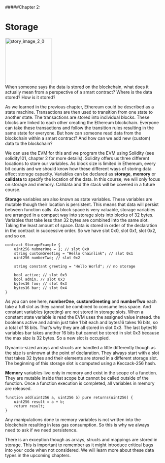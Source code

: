 #####Chapter 2:

# Storage

<ContentWrapp>
  <div class="imgContainer">
    <img alt="story_image_2_0" src="/images/chapter/man.svg" width="150px" height="150px">
  </div>

  <div class="itemsContainer">
    <div class="item-text">
    When someone says the data is stored on the blockchain, what does it actually mean from a perspective of a smart contract? Where is the data stored? How is it stored?
    </div>
  </div>
</ContentWrapp>

As we learned in the previous chapter, Ethereum could be described as a state machine. Transactions are then used to transition from one state to another state. The transactions are stored into individual blocks. These blocks are linked to each other creating the Ethereum blockchain. Everyone can take these transactions and follow the transition rules resulting in the same state for everyone.
But how can someone read data from the blockchain within a smart contract? And how can we add new (custom) data to the blockchain?

We can use the EVM for this and we program the EVM using Solidity (see solidity101, chapter 2 for more details). Solidity offers us three different locations to store our variables. As block size is limited in Ethereum, every bit counts and we should know how these different ways of storing data affect storage capacity. Variables can be declared as **storage**, **memory** or **calldata** to specify the location of the data. In this course, we will only focus on storage and memory. Calldata and the stack will be covered in a future course.

**Storage** variables are also known as state variables. These variables are mutable though their location is persistent. This means that data will persist between function calls. As block space is very valuable, storage variables are arranged in a compact way into storage slots into blocks of 32 bytes. Variables that take less than 32 bytes are combined into the same slot. Taking the least amount of space. Data is stored in order of the declaration in the contract in successive order. So we have slot 0x0, slot 0x1, slot 0x2, and so on.

```Solidity
contract StorageExample {
    uint256 nubmerOne = 1; // slot 0x0
    string customGreeting = "Hello Chainlink"; // slot 0x1
    uint256 numberTwo; // slot 0x2

    string constant greeting = "Hello World"; // no storage

    bool active; // slot 0x3
    bool admin; // slot 0x3
    bytes16 foo; // slot 0x3
    bytes16 bar; // slot 0x4
}
```

As you can see here, **numberOne**, **customGreeting** and **numberTwo** each take a full slot as they cannot be combined to consume less space. And constant variables (greeting) are not stored in storage slots. When a constant state variable is read the EVM uses the assigned value instead. the booleans active and admin just take 1 bit each and bytes16 takes 16 bits, so a total of 18 bits. That’s why they are all stored in slot 0x3. The last bytes16 variables bar takes another 16 bits but cannot be stored in slot 0x3 because the max size is 32 bytes. So a new slot is occupied.

Dynamic-sized arrays and structs are handled a little differently though as the size is unknown at the point of declaration. They always start with a slot that takes 32 bytes and their elements are stored in a different storage slot. The beginning of this storage slot is computed using a Keccack-256 hash.

**Memory** variables live only in memory and exist in the scope of a function. They are mutable inside that scope but cannot be called outside of the function. Once a function execution is completed, all variables in memory are released.

```Solidity
function add(uint256 a, uint256 b) pure returns(uint256) {
    uint256 result = a + b;
    return result;
}
```

Any manipulations done to memory variables is not written into the blockchain resulting in less gas consumption. So this is why we always need to ask if we need persistence.

There is an exception though as arrays, structs and mappings are stored in storage. This is important to remember as it might introduce critical bugs into your code when not considered. We will learn more about these data types in the upcoming chapters.
